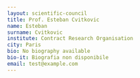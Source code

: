 ```yaml
---
layout: scientific-council
title: Prof. Esteban Cvitkovic
name: Esteban
surname: Cvitkovic
institute: Contract Research Organisation
city: Paris
bio: No biography available
bio-it: Biografia non disponibile
email: test@example.com
---
```


